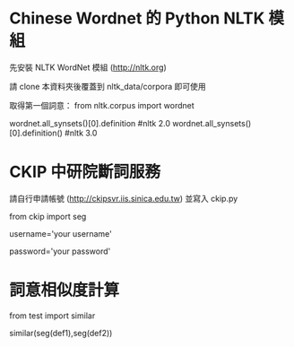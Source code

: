 Chinese Wordnet 的 Python NLTK 模組
======
先安裝 NLTK WordNet 模組 (http://nltk.org)

請 clone 本資料夾後覆蓋到 nltk_data/corpora 即可使用

取得第一個詞意：
from nltk.corpus import wordnet

wordnet.all_synsets()[0].definition   #nltk 2.0
wordnet.all_synsets()[0].definition() #nltk 3.0

CKIP 中研院斷詞服務
======
請自行申請帳號 (http://ckipsvr.iis.sinica.edu.tw) 並寫入 ckip.py

from ckip import seg

username='your username'

password='your password'

詞意相似度計算
======
from test import similar

similar(seg(def1),seg(def2))
